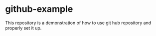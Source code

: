 # github-example
This repository is a demonstration of how to use git hub repository and properly set it up.
